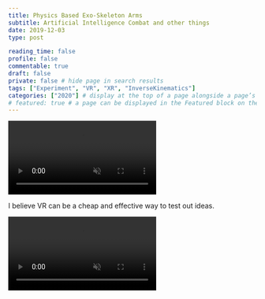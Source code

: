 ```yaml
---
title: Physics Based Exo-Skeleton Arms
subtitle: Artificial Intelligence Combat and other things
date: 2019-12-03
type: post

reading_time: false
profile: false
commentable: true
draft: false
private: false # hide page in search results
tags: ["Experiment", "VR", "XR", "InverseKinematics"]
categories: ["2020"] # display at the top of a page alongside a page’s metadata
# featured: true # a page can be displayed in the Featured block on the homepage. This is useful for sticky, announcement blog posts or selected publications etc.
---
```

<div class="video_thing">
    <video muted autoplay="" name="media" loop=""><source src="https://raw.githack.com/Denchyaknow/GitSite_Dencho/Develop/assets/media/projects/physicsBasedExoArms/XRLog_2020_001.webm" type="video/mp4"></video>
</div>

<p>I believe VR can be a cheap and effective way to test out ideas.</p>

<!--more-->

<div class="video_thing">
    <video muted autoplay="" name="media1" loop=""><source src="https://raw.githack.com/Denchyaknow/GitSite_Dencho/Develop/assets/media/projects/physicsBasedExoArms/XRLog_2020_005.webm" type="video/mp4"></video>
</div>

